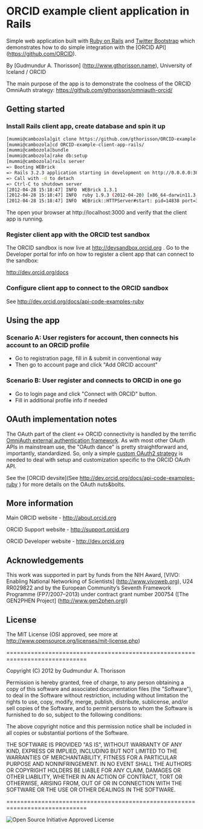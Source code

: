 # ORCID example client application in Rails

Simple web application built with [Ruby on Rails](http://rubyonrails.org) and [Twitter Bootstrap](http://twitter.github.com/bootstrap/) which demonstrates how to do simple integration with the [ORCID API] (https://github.com/ORCID).

By [Gudmundur A. Thorisson] (http://www.gthorisson.name), University of Iceland / ORCID


The main purpose of the app is to demonstrate the coolness of the ORCID OmniAuth strategy: https://github.com/gthorisson/omniauth-orcid/


## Getting started


### Install Rails client app, create database and spin it up

```bash
[mummi@cambozola]git clone https://github.com/gthorisson/ORCID-example-client-app-rails.git
[mummi@cambozola]cd ORCID-example-client-app-rails/
[mummi@cambozola]bundle
[mummi@cambozola]rake db:setup
[mummi@cambozola]rails server
=> Booting WEBrick
=> Rails 3.2.3 application starting in development on http://0.0.0.0:3000
=> Call with -d to detach
=> Ctrl-C to shutdown server
[2012-04-28 15:18:47] INFO  WEBrick 1.3.1
[2012-04-28 15:18:47] INFO  ruby 1.9.3 (2012-04-20) [x86_64-darwin11.3.0]
[2012-04-28 15:18:47] INFO  WEBrick::HTTPServer#start: pid=14838 port=3000
```

The open your browser at http://localhost:3000 and verify that the client app is running.


### Register client app with the ORCID test sandbox

The ORCID sandbox is now live at http://devsandbox.orcid.org . Go to the Developer portal for info on how to register a client app that can connect to the sandbox:

http://dev.orcid.org/docs


### Configure client app to connect to the ORCID sandbox

See http://dev.orcid.org/docs/api-code-examples-ruby


## Using the app

### Scenario A: User registers for account, then connects his account to an ORCID profile

* Go to registration page, fill in & submit in conventional way
* Then go to account page and click "Add ORCID account"


### Scenario B: User register and connects to ORCID in one go

* Go to login page and click "Connect with ORCID" button.
* Fill in additional profile info if needed


## OAuth implementation notes

The OAuth part of the client <-> ORCID connectivity is handled by the terrific [OmniAuth external authentication framework](http://www.omniauth.org). As with most other OAuth APIs in mainstream use, the "OAuth dance" is pretty straightforward and, importantly, standardized. So, only a simple [custom OAuth2 strategy](https://github.com/gthorisson/ORCID-example-client-app-rails/blob/master/lib/omniauth/strategies/orcid.rb) is needed to deal with setup and customization specific to the ORCID OAuth API.

See the [ORCID devsite](See http://dev.orcid.org/docs/api-code-examples-ruby
) for more details on the OAuth nuts&bolts.


## More information 

Main ORCID website - http://about.orcid.org

ORCID Support website - http://support.orcid.org

ORCID Developer website - http://dev.orcid.org


## Acknowledgements


This work was supported in part by funds from the NIH Award, [VIVO: Enabling National Networking of Scientists] (http://www.vivoweb.org), U24 RR029822 and by the European Community’s Seventh Framework Programme (FP7/2007–2013) under contract grant number 200754 ([The GEN2PHEN Project] (http://www.gen2phen.org))



## License

The MIT License (OSI approved, see more at http://www.opensource.org/licenses/mit-license.php)

=============================================================================

Copyright (C) 2012 by Gudmundur A. Thorisson

Permission is hereby granted, free of charge, to any person obtaining a copy
of this software and associated documentation files (the "Software"), to deal
in the Software without restriction, including without limitation the rights
to use, copy, modify, merge, publish, distribute, sublicense, and/or sell
copies of the Software, and to permit persons to whom the Software is
furnished to do so, subject to the following conditions:

The above copyright notice and this permission notice shall be included in
all copies or substantial portions of the Software.

THE SOFTWARE IS PROVIDED "AS IS", WITHOUT WARRANTY OF ANY KIND, EXPRESS OR
IMPLIED, INCLUDING BUT NOT LIMITED TO THE WARRANTIES OF MERCHANTABILITY,
FITNESS FOR A PARTICULAR PURPOSE AND NONINFRINGEMENT. IN NO EVENT SHALL THE
AUTHORS OR COPYRIGHT HOLDERS BE LIABLE FOR ANY CLAIM, DAMAGES OR OTHER
LIABILITY, WHETHER IN AN ACTION OF CONTRACT, TORT OR OTHERWISE, ARISING FROM,
OUT OF OR IN CONNECTION WITH THE SOFTWARE OR THE USE OR OTHER DEALINGS IN
THE SOFTWARE.

=============================================================================

![Open Source Initiative Approved License](http://www.opensource.org/trademarks/opensource/web/opensource-110x95.jpg)

